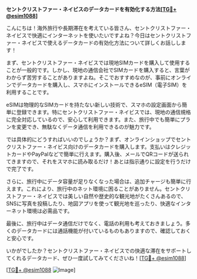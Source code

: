 **セントクリストファー・ネイビスのデータカードを有効化する方法[[TG💪+ @esim1088](https://t.me/s/esim1088)]**

こんにちは！海外旅行や長期滞在を考えている皆さん、セントクリストファー・ネイビスで快適にインターネットを使いたいですよね？今日はセントクリストファー・ネイビスで使えるデータカードの有効化方法について詳しくお話しします！

まず、セントクリストファー・ネイビスでは現地SIMカードを購入して使用することが一般的です。しかし、現地の通信会社でSIMカードを購入すると、言葉がわからず苦労することがありますよね。そこでおすすめなのが、事前にオンラインでデータカードを購入し、スマホにインストールできるeSIM（電子SIM）を利用することです。

eSIMは物理的なSIMカードを持たない新しい技術で、スマホの設定画面から簡単に登録できます。特にセントクリストファー・ネイビスでは、現地の通信規格に完全対応しているので、安心して利用できます。また、旅行中でも簡単にプランを変更でき、無駄なくデータ通信を利用できるのが魅力です。

では具体的にどうすればいいのでしょうか？まず、オンラインショップでセントクリストファー・ネイビス向けのデータカードを購入します。支払いはクレジットカードやPayPalなどで簡単に行えます。購入後、メールでQRコードが送られてきますので、それをスマホに読み取るだけ！あとは指示通りに設定を行うだけで完了です。

さらに、旅行中にデータ容量が足りなくなった場合は、追加チャージも簡単に行えます。これにより、旅行中のネット環境に困ることがありません。セントクリストファー・ネイビスでは美しい自然や歴史的な観光地がたくさんあるので、SNSに写真を投稿したり、地図アプリを使って観光地を巡ったり、快適なインターネット環境は必需品です。

最後に、旅行中はデータ通信だけでなく、電話の利用も考えておきましょう。多くのデータカードには通話機能が付いているものもありますので、確認しておくと安心です。

いかがでしたか？セントクリストファー・ネイビスでの快適な滞在をサポートしてくれるデータカード、ぜひ一度試してみてくださいね！[[TG💪+ @esim1088](https://t.me/s/esim1088)]

[[TG💪+ @esim1088](https://t.me/s/esim1088) ![Image](https://i.postimg.cc/Y0z9fWf4/image.png)]